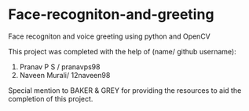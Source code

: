 # Face-recogniton-and-greeting
Face recogniton and voice greeting using python and OpenCV

This project was completed with the help of (name/ github username):

1. Pranav P S / pranavps98
2. Naveen Murali/ 12naveen98

Special mention to BAKER & GREY for providing the resources to aid the completion of this project.
